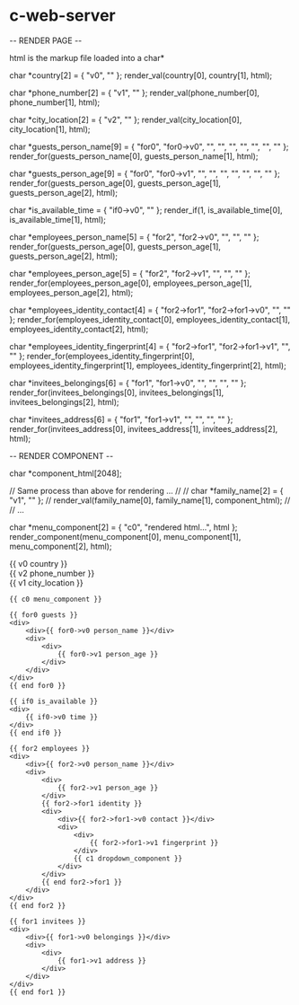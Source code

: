 # c-web-server

-- RENDER PAGE --

html is the markup file loaded into a char*

char *country[2] = { "v0", "" };
render_val(country[0], country[1], html);

char *phone_number[2] = { "v1", "" };
render_val(phone_number[0], phone_number[1], html);

char *city_location[2] = { "v2", "" };
render_val(city_location[0], city_location[1], html);

char *guests_person_name[9] = { "for0", "for0->v0", "", "", "", "", "", "", "" };
render_for(guests_person_name[0], guests_person_name[1], html);

char *guests_person_age[9] = { "for0", "for0->v1", "", "", "", "", "", "", "" };
render_for(guests_person_age[0], guests_person_age[1], guests_person_age[2], html);

char *is_available_time = { "if0->v0", "" };
render_if(1, is_available_time[0], is_available_time[1], html);

char *employees_person_name[5] = { "for2", "for2->v0", "", "", "" };
render_for(guests_person_age[0], guests_person_age[1], guests_person_age[2], html);

char *employees_person_age[5] = { "for2", "for2->v1", "", "", "" };
render_for(employees_person_age[0], employees_person_age[1], employees_person_age[2], html);

char *employees_identity_contact[4] = { "for2->for1", "for2->for1->v0", "", "" };
render_for(employees_identity_contact[0], employees_identity_contact[1], employees_identity_contact[2], html);

char *employees_identity_fingerprint[4] = { "for2->for1", "for2->for1->v1", "", "" };
render_for(employees_identity_fingerprint[0], employees_identity_fingerprint[1], employees_identity_fingerprint[2], html);

char *invitees_belongings[6] = { "for1", "for1->v0", "", "", "", "" };
render_for(invitees_belongings[0], invitees_belongings[1], invitees_belongings[2], html);

char *invitees_address[6] = { "for1", "for1->v1", "", "", "", "" };
render_for(invitees_address[0], invitees_address[1], invitees_address[2], html);

-- RENDER COMPONENT --

char *component_html[2048];

// Same process than above for rendering ...
// 
// char *family_name[2] = { "v1", "" };
// render_val(family_name[0], family_name[1], component_html);
// 
// ...

char *menu_component[2] = { "c0", "rendered html...", html };
render_component(menu_component[0], menu_component[1], menu_component[2], html);



<!DOCTYPE html>
<html lang="en">
  <head>
    <meta charset="UTF-8" />
    <meta name="viewport" content="width=device-width, initial-scale=1.0" />
    <title>Document</title>
  </head>
  <body>
    <div>
        {{ v0 country }}
    </div>
    <div>{{ v2 phone_number }}</div>
    <span>{{ v1 city_location }}</span>
    
    {{ c0 menu_component }}
    
    {{ for0 guests }}
    <div>
        <div>{{ for0->v0 person_name }}</div>
        <div>
            <div>
                {{ for0->v1 person_age }}
            </div>
        </div>
    </div>
    {{ end for0 }}
    
    {{ if0 is_available }}
    <div>
        {{ if0->v0 time }}
    </div>
    {{ end if0 }}
    
    {{ for2 employees }}
    <div>
        <div>{{ for2->v0 person_name }}</div>
        <div>
            <div>
                {{ for2->v1 person_age }}
            </div>
            {{ for2->for1 identity }}
            <div>
                <div>{{ for2->for1->v0 contact }}</div>
                <div>
                    <div>
                        {{ for2->for1->v1 fingerprint }}
                    </div>
                    {{ c1 dropdown_component }}
                </div>
            </div>
            {{ end for2->for1 }}
        </div>
    </div>
    {{ end for2 }}
    
    {{ for1 invitees }}
    <div>
        <div>{{ for1->v0 belongings }}</div>
        <div>
            <div>
                {{ for1->v1 address }}
            </div>
        </div>
    </div>
    {{ end for1 }}


  </body>
</html>